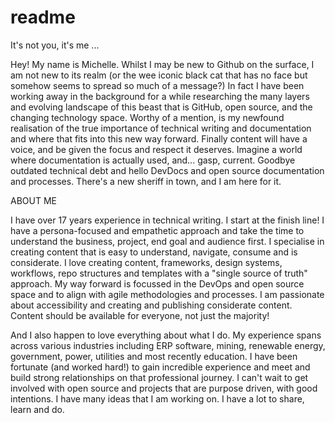 # readme
It's not you, it's me ...

Hey! My name is Michelle. 
Whilst I may be new to Github on the surface, I am not new to its realm (or the wee iconic black cat that has no face but somehow seems to spread so much of a message?) In fact I have been working away in the background for a while researching the many layers and evolving landscape of this beast that is GitHub, open source, and the changing technology space. Worthy of a mention, is my newfound realisation of the true importance of technical writing and documentation and where that fits into this new way forward.
Finally content will have a voice, and be given the focus and respect it deserves. 
Imagine a world where documentation is actually used, and... gasp, current.
Goodbye outdated technical debt and hello DevDocs and open source documentation and processes. 
There's a new sheriff in town, and I am here for it.

ABOUT ME

I have over 17 years experience in technical writing.
I start at the finish line! I have a persona-focused and empathetic approach and take the time to understand the business, project, end goal and audience first.
I specialise in creating content that is easy to understand, navigate, consume and is considerate. I love creating content, frameworks, design systems, workflows, repo structures and templates with a "single source of truth" approach. 
My way forward is focussed in the DevOps and open source space and to align with agile methodologies and processes.
I am passionate about accessibility and creating and publishing considerate content. 
Content should be available for everyone, not just the majority!

And I also happen to love everything about what I do.
My experience spans across various industries including ERP software, mining, renewable energy, government, power, utilities and most recently education.
I have been fortunate (and worked hard!) to gain incredible experience and meet and build strong relationships on that professional journey.
I can't wait to get involved with open source and projects that are purpose driven, with good intentions. 
I have many ideas that I am working on. I have a lot to share, learn and do.
